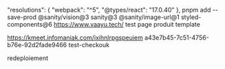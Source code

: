 "resolutions": {
"webpack": "^5",
"@types/react": "17.0.40"
},
pnpm add --save-prod @sanity/vision@3 sanity@3 @sanity/image-url@1 styled-components@6
https://www.vaayu.tech/
test page produit template

https://kmeet.infomaniak.com/ixihnlrpgspeuiem
a43e7b45-7c51-4756-b76e-92d2fade9466
test-checkouk

redeploiement
